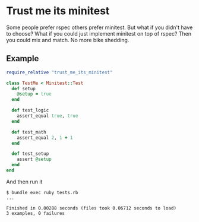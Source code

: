 # Trust me its minitest

Some people prefer rspec others prefer minitest. But what if you didn't have to choose? What if you could just implement minitest on top of rspec? Then you could mix and match. No more bike shedding.

## Example

```ruby
require_relative "trust_me_its_minitest"

class TestMe < Minitest::Test
  def setup
    @setup = true
  end

  def test_logic
    assert_equal true, true
  end

  def test_math
    assert_equal 2, 1 + 1
  end

  def test_setup
    assert @setup
  end
end
```

And then run it

```
$ bundle exec ruby tests.rb
...

Finished in 0.00288 seconds (files took 0.06712 seconds to load)
3 examples, 0 failures
```
